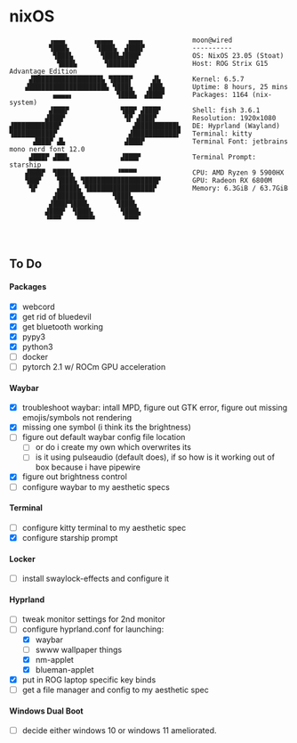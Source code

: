 # nixOS

```
          ▗▄▄▄       ▗▄▄▄▄    ▄▄▄▖            moon@wired 
          ▜███▙       ▜███▙  ▟███▛            ---------- 
           ▜███▙       ▜███▙▟███▛             OS: NixOS 23.05 (Stoat)
            ▜███▙       ▜██████▛              Host: ROG Strix G15 Advantage Edition
     ▟█████████████████▙ ▜████▛     ▟▙        Kernel: 6.5.7 
    ▟███████████████████▙ ▜███▙    ▟██▙       Uptime: 8 hours, 25 mins 
           ▄▄▄▄▖           ▜███▙  ▟███▛       Packages: 1164 (nix-system) 
          ▟███▛             ▜██▛ ▟███▛        Shell: fish 3.6.1 
         ▟███▛               ▜▛ ▟███▛         Resolution: 1920x1080 
▟███████████▛                  ▟██████████▙   DE: Hyprland (Wayland) 
▜██████████▛                  ▟███████████▛   Terminal: kitty 
      ▟███▛ ▟▙               ▟███▛            Terminal Font: jetbrains mono nerd font 12.0 
     ▟███▛ ▟██▙             ▟███▛             Terminal Prompt: starship
    ▟███▛  ▜███▙           ▝▀▀▀▀              CPU: AMD Ryzen 9 5900HX
    ▜██▛    ▜███▙ ▜██████████████████▛        GPU: Radeon RX 6800M
     ▜▛     ▟████▙ ▜████████████████▛         Memory: 6.3GiB / 63.7GiB 
           ▟██████▙       ▜███▙
          ▟███▛▜███▙       ▜███▙                                      
         ▟███▛  ▜███▙       ▜███▙                                     
         ▝▀▀▀    ▀▀▀▀▘       ▀▀▀▘
```

<br>

## To Do

#### Packages
- [X] webcord
- [X] get rid of bluedevil
- [X] get bluetooth working
- [X] pypy3
- [X] python3
- [ ] docker
- [ ] pytorch 2.1 w/ ROCm GPU acceleration

#### Waybar
- [X] troubleshoot waybar: intall MPD, figure out GTK error, figure out missing emojis/symbols not rendering
- [X] missing one symbol (i think its the brightness)
- [ ] figure out default waybar config file location
  - [ ] or do i create my own which overwrites its
  - [ ] is it using pulseaudio (default does), if so how is it working out of box because i have pipewire
- [X] figure out brightness control
- [ ] configure waybar to my aesthetic specs

#### Terminal
- [ ] configure kitty terminal to my aesthetic spec
- [X] configure starship prompt 

#### Locker
- [ ] install swaylock-effects and configure it

#### Hyprland
- [ ] tweak monitor settings for 2nd monitor
- [ ] configure hyprland.conf for launching:
  - [X] waybar
  - [ ] swww wallpaper things
  - [X] nm-applet
  - [X] blueman-applet
- [X] put in ROG laptop specific key binds
- [ ] get a file manager and config to my aesthetic spec

#### Windows Dual Boot
- [ ] decide either windows 10 or windows 11 ameliorated.
